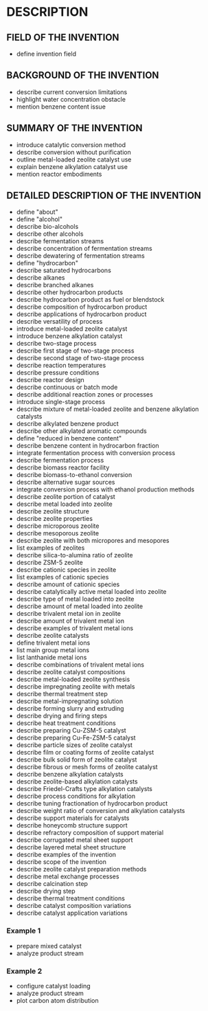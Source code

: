 # DESCRIPTION

## FIELD OF THE INVENTION

- define invention field

## BACKGROUND OF THE INVENTION

- describe current conversion limitations
- highlight water concentration obstacle
- mention benzene content issue

## SUMMARY OF THE INVENTION

- introduce catalytic conversion method
- describe conversion without purification
- outline metal-loaded zeolite catalyst use
- explain benzene alkylation catalyst use
- mention reactor embodiments

## DETAILED DESCRIPTION OF THE INVENTION

- define "about"
- define "alcohol"
- describe bio-alcohols
- describe other alcohols
- describe fermentation streams
- describe concentration of fermentation streams
- describe dewatering of fermentation streams
- define "hydrocarbon"
- describe saturated hydrocarbons
- describe alkanes
- describe branched alkanes
- describe other hydrocarbon products
- describe hydrocarbon product as fuel or blendstock
- describe composition of hydrocarbon product
- describe applications of hydrocarbon product
- describe versatility of process
- introduce metal-loaded zeolite catalyst
- introduce benzene alkylation catalyst
- describe two-stage process
- describe first stage of two-stage process
- describe second stage of two-stage process
- describe reaction temperatures
- describe pressure conditions
- describe reactor design
- describe continuous or batch mode
- describe additional reaction zones or processes
- introduce single-stage process
- describe mixture of metal-loaded zeolite and benzene alkylation catalysts
- describe alkylated benzene product
- describe other alkylated aromatic compounds
- define "reduced in benzene content"
- describe benzene content in hydrocarbon fraction
- integrate fermentation process with conversion process
- describe fermentation process
- describe biomass reactor facility
- describe biomass-to-ethanol conversion
- describe alternative sugar sources
- integrate conversion process with ethanol production methods
- describe zeolite portion of catalyst
- describe metal loaded into zeolite
- describe zeolite structure
- describe zeolite properties
- describe microporous zeolite
- describe mesoporous zeolite
- describe zeolite with both micropores and mesopores
- list examples of zeolites
- describe silica-to-alumina ratio of zeolite
- describe ZSM-5 zeolite
- describe cationic species in zeolite
- list examples of cationic species
- describe amount of cationic species
- describe catalytically active metal loaded into zeolite
- describe type of metal loaded into zeolite
- describe amount of metal loaded into zeolite
- describe trivalent metal ion in zeolite
- describe amount of trivalent metal ion
- describe examples of trivalent metal ions
- describe zeolite catalysts
- define trivalent metal ions
- list main group metal ions
- list lanthanide metal ions
- describe combinations of trivalent metal ions
- describe zeolite catalyst compositions
- describe metal-loaded zeolite synthesis
- describe impregnating zeolite with metals
- describe thermal treatment step
- describe metal-impregnating solution
- describe forming slurry and extruding
- describe drying and firing steps
- describe heat treatment conditions
- describe preparing Cu-ZSM-5 catalyst
- describe preparing Cu-Fe-ZSM-5 catalyst
- describe particle sizes of zeolite catalyst
- describe film or coating forms of zeolite catalyst
- describe bulk solid form of zeolite catalyst
- describe fibrous or mesh forms of zeolite catalyst
- describe benzene alkylation catalysts
- describe zeolite-based alkylation catalysts
- describe Friedel-Crafts type alkylation catalysts
- describe process conditions for alkylation
- describe tuning fractionation of hydrocarbon product
- describe weight ratio of conversion and alkylation catalysts
- describe support materials for catalysts
- describe honeycomb structure support
- describe refractory composition of support material
- describe corrugated metal sheet support
- describe layered metal sheet structure
- describe examples of the invention
- describe scope of the invention
- describe zeolite catalyst preparation methods
- describe metal exchange processes
- describe calcination step
- describe drying step
- describe thermal treatment conditions
- describe catalyst composition variations
- describe catalyst application variations

### Example 1

- prepare mixed catalyst
- analyze product stream

### Example 2

- configure catalyst loading
- analyze product stream
- plot carbon atom distribution

